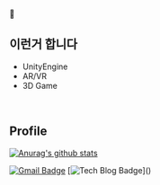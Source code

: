 🤔
## 이런거 합니다
- UnityEngine
- AR/VR
- 3D Game
<br>

## Profile

[![Anurag's github stats](https://github-readme-stats.vercel.app/api?username=unlucky-peace )](https://github.com/anuraghazra/github-readme-stats)

[![Gmail Badge](https://img.shields.io/badge/Gmail-d14836?style=flat-square&logo=Gmail&logoColor=white&link=mailto:uaidoaein@gmail.com)](uaidoaein@gmail.com)
[![Tech Blog Badge](https://img.shields.io/badge/-Tech%20blog-black?style=flat-square&logo=github&link="")]()
<!--
**unlucky-peace/unlucky-peace** is a ✨ _special_ ✨ repository because its `README.md` (this file) appears on your GitHub profile.

Here are some ideas to get you started:

- 🔭 I’m currently working on ...
- 🌱 I’m currently learning ...
- 👯 I’m looking to collaborate on ...
- 🤔 I’m looking for help with ...
- 💬 Ask me about ...
- 📫 How to reach me: ...
- 😄 Pronouns: ...
- ⚡ Fun fact: ...
-->
